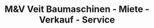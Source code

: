 ---
title: "M&V Veit Baumaschinen - Miete - Verkauf - Service"
url: /dettenhausen/mundv-veit-baumaschinen-miete-verkauf-service/
shop: Allgemein
---